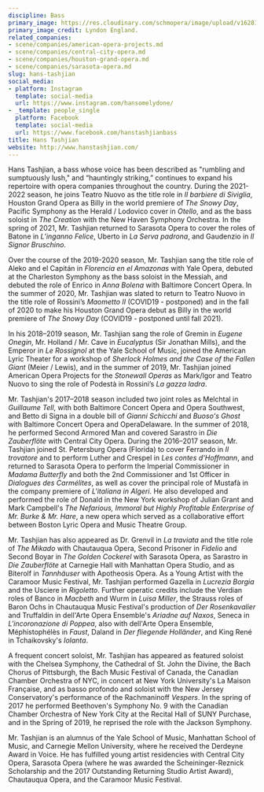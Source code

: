 ```yaml
---
discipline: Bass
primary_image: https://res.cloudinary.com/schmopera/image/upload/v1628102371/media/2021/08/Hans_Tashjian_Headshot_pjgckw.jpg
primary_image_credit: Lyndon England.
related_companies:
- scene/companies/american-opera-projects.md
- scene/companies/central-city-opera.md
- scene/companies/houston-grand-opera.md
- scene/companies/sarasota-opera.md
slug: hans-tashjian
social_media:
- platform: Instagram
  template: social-media
  url: https://www.instagram.com/hansomelydone/
- _template: people_single
  platform: Facebook
  template: social-media
  url: https://www.facebook.com/hanstashjianbass
title: Hans Tashjian
website: http://www.hanstashjian.com/
---
```

Hans Tashjian, a bass whose voice has been described as "rumbling and sumptuously lush," and “hauntingly striking,” continues to expand his repertoire with opera companies throughout the country.  During the 2021-2022 season, he joins Teatro Nuovo as the title role in _Il barbiere di Siviglia_, Houston Grand Opera as Billy in the world premiere of _The Snowy Day_, Pacific Symphony as the Herald / Lodovico cover in _Otello_, and as the bass soloist in _The Creation_ with the New Haven Symphony Orchestra.  In the spring of 2021, Mr. Tashjian returned to Sarasota Opera to cover the roles of Batone in _L’inganno Felice_, Uberto in _La Serva padrona_, and Gaudenzio in _Il Signor Bruschino_.

Over the course of the 2019-2020 season, Mr. Tashjian sang the title role of Aleko and el Capitán in _Florencia en el Amazonas_ with Yale Opera, debuted at the Charleston Symphony as the bass soloist in the Messiah, and debuted the role of Enrico in _Anna Bolena_ with Baltimore Concert Opera. In the summer of 2020, Mr. Tashjian was slated to return to Teatro Nuovo in the title role of Rossini’s _Maometto II_ (COVID19 - postponed) and in the fall of 2020 to make his Houston Grand Opera debut as Billy in the world premiere of _The Snowy Day_ (COVID19 - postponed until fall 2021). 

In his 2018–2019 season, Mr. Tashjian sang the role of Gremin in _Eugene Onegin_, Mr. Holland / Mr. Cave in _Eucalyptus_ (Sir Jonathan Mills), and the Emperor in _Le Rossignol_ at the Yale School of Music, joined the American Lyric Theater for a workshop of _Sherlock Holmes and the Case of the Fallen Giant_ (Meier / Lewis), and in the summer of 2019, Mr. Tashjian joined American Opera Projects for the _Stonewall Operas_ as Mark/Igor and Teatro Nuovo to sing the role of Podestà in Rossini’s _La gazza ladra_.

Mr. Tashjian's 2017–2018 season included two joint roles as Melchtal in _Guillaume Tell_, with both Baltimore Concert Opera and Opera Southwest, and Betto di Signa in a double bill of _Gianni Schicchi_ and _Buoso's Ghost_ with Baltimore Concert Opera and OperaDelaware. In the summer of 2018, he performed Second Armored Man and covered Sarastro in _Die Zauberflöte_ with Central City Opera. During the 2016–2017 season, Mr. Tashjian joined St. Petersburg Opera (Florida) to cover Ferrando in _Il trovatore_ and to perform Luther and Crespel in _Les contes d'Hoffmann_, and returned to Sarasota Opera to perform the Imperial Commissioner in _Madama Butterfly_ and both the 2nd Commissioner and 1st Officer in _Dialogues des Carmélites_, as well as cover the principal role of Mustafà in the company premiere of _L'italiana in Algeri_. He also developed and performed the role of Donald in the New York workshop of Julian Grant and Mark Campbell's _The Nefarious, Immoral but Highly Profitable Enterprise of Mr. Burke & Mr. Hare_, a new opera which served as a collaborative effort between Boston Lyric Opera and Music Theatre Group.

Mr. Tashjian has also appeared as Dr. Grenvil in _La traviata_ and the title role of _The Mikado_ with Chautauqua Opera, Second Prisoner in _Fidelio_ and Second Boyar in _The Golden Cockerel_ with Sarasota Opera, as Sarastro in _Die Zauberflöte_ at Carnegie Hall with Manhattan Opera Studio, and as Biterolf in _Tannhäuser_ with Apotheosis Opera. As a Young Artist with the Caramoor Music Festival, Mr. Tashjian performed Gazella in _Lucrezia Borgia_ and the Usciere in _Rigoletto_. Further operatic credits include the Verdian roles of Banco in _Macbeth_ and Wurm in _Luisa Miller_, the Strauss roles of Baron Ochs in Chautauqua Music Festival's production of _Der Rosenkavalier_ and Truffaldin in dell'Arte Opera Ensemble's _Ariadne auf Naxos_, Seneca in _L'incoronazione di Poppea_, also with dell'Arte Opera Ensemble, Méphistophélès in _Faust_, Daland in _Der fliegende Holländer_, and King René in Tchaikovsky's _Iolanta_. 

A frequent concert soloist, Mr. Tashjian has appeared as featured soloist with the Chelsea Symphony, the Cathedral of St. John the Divine, the Bach Chorus of Pittsburgh, the Bach Music Festival of Canada, the Canadian Chamber Orchestra of NYC, in concert at New York University's La Maison Française, and as basso profondo and soloist with the New Jersey Conservatory's performance of the Rachmaninoff _Vespers_. In the spring of 2017 he performed Beethoven's Symphony No. 9 with the Canadian Chamber Orchestra of New York City at the Recital Hall of SUNY Purchase, and in the Spring of 2019, he reprised the role with the Jackson Symphony.

Mr. Tashjian is an alumnus of the Yale School of Music, Manhattan School of Music, and Carnegie Mellon University, where he received the Derdeyne Award in Voice. He has fulfilled young artist residencies with Central City Opera, Sarasota Opera (where he was awarded the Scheininger-Reznick Scholarship and the 2017 Outstanding Returning Studio Artist Award), Chautauqua Opera, and the Caramoor Music Festival.